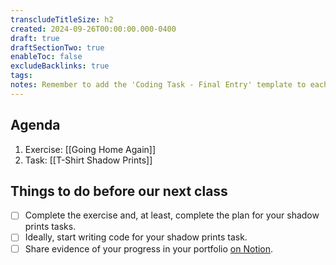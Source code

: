 ```yaml
---
transcludeTitleSize: h2
created: 2024-09-26T00:00:00.000-0400
draft: true
draftSectionTwo: true
enableToc: false
excludeBacklinks: true
tags:
notes: Remember to add the 'Coding Task - Final Entry' template to each student's portfolio on Notion before this class.
---
```

## Agenda
1. Exercise: [[Going Home Again]]
2. Task: [[T-Shirt Shadow Prints]]
## Things to do before our next class
- [ ] Complete the exercise and, at least, complete the plan for your shadow prints tasks.
- [ ] Ideally, start writing code for your shadow prints task.
- [ ] Share evidence of your progress in your portfolio [on Notion](https://notion.so).